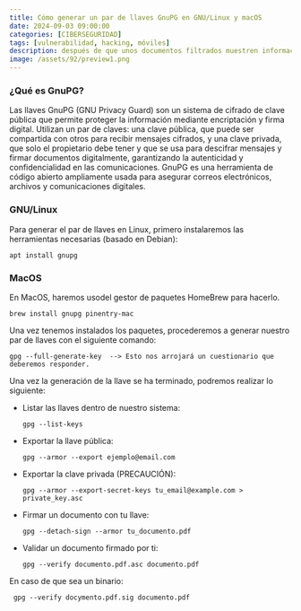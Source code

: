 ```yaml
---
title: Cómo generar un par de llaves GnuPG en GNU/Linux y macOS
date: 2024-09-03 09:00:00 
categories: [CIBERSEGURIDAD]
tags: [vulnerabilidad, hacking, móviles]
description: después de que unos documentos filtrados muestren información sobre su tecnología «Active Listening», por la que serían capaces de escuchar a los usuarios desde el micrófono de sus teléfonos
image: /assets/92/preview1.png
---
```


### ¿Qué es GnuPG?

Las llaves GnuPG (GNU Privacy Guard) son un sistema de cifrado de clave pública que permite proteger la información mediante encriptación y firma digital. Utilizan un par de claves: una clave pública, que puede ser compartida con otros para recibir mensajes cifrados, y una clave privada, que solo el propietario debe tener y que se usa para descifrar mensajes y firmar documentos digitalmente, garantizando la autenticidad y confidencialidad en las comunicaciones. GnuPG es una herramienta de código abierto ampliamente usada para asegurar correos electrónicos, archivos y comunicaciones digitales.

### GNU/Linux

Para generar el par de llaves en Linux, primero instalaremos las herramientas necesarias (basado en Debian):

    apt install gnupg

### MacOS

En MacOS, haremos usodel gestor de paquetes HomeBrew para hacerlo.

    brew install gnupg pinentry-mac

Una vez tenemos instalados los paquetes, procederemos a generar nuestro par de llaves con el siguiente comando:

    gpg --full-generate-key  --> Esto nos arrojará un cuestionario que deberemos responder.

Una vez la generación de la llave se ha terminado, podremos realizar lo siguiente:

- Listar las llaves dentro de nuestro sistema:

      gpg --list-keys

- Exportar la llave pública:

      gpg --armor --export ejemplo@email.com

- Exportar la clave privada (PRECAUCIÓN):

      gpg --armor --export-secret-keys tu_email@example.com > private_key.asc

- Firmar un documento con tu llave:

      gpg --detach-sign --armor tu_documento.pdf

- Validar un documento firmado por ti:

      gpg --verify documento.pdf.asc documento.pdf

En caso de que sea un binario:

     gpg --verify docymento.pdf.sig documento.pdf

  



